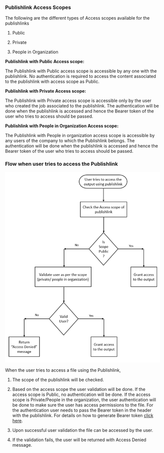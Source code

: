 ### Publishlink Access Scopes

The following are the different types of Access scopes available for the
publishlinks

1.  Public

2.  Private

3.  People in Organization

**Publishlink with Public Access scope:**

The Publishlink with Public access scope is accessible by any one with the
publishlink. No authentication is required to access the content associated to
the publishlink with access scope as Public.

**Publishlink with Private Access scope:**

The Publishlink with Private access scope is accessible only by the user who
created the job associated to the publishlink. The authentication will be done
when the publishlink is accessed and hence the Bearer token of the user who
tries to access should be passed.

**Publishlink with People in Organization Access scope:**

The Publishlink with People in organization access scope is accessible by any
users of the company to which the Publishlink belongs. The authentication will
be done when the publishlink is accessed and hence the Bearer token of the user
who tries to access should be passed.

### Flow when user tries to access the Publishlink

![](media/31f1ceac1be3d7e3bbec800179f4bb67.png)

When the user tries to access a file using the Publishlink,

1.  The scope of the publishlink will be checked.

2.  Based on the access scope the user validation will be done. If the access
    scope is Public, no authentication will be done. If the access scope is
    Private/People in the organization, the user authentication will be done to
    make sure the user has access permissions to the file. For the
    authentication user needs to pass the Bearer token in the header with the
    publishlink. For details on how to generate Bearer token [click
    here](https://github.com/AIMS360/API/blob/master/README.md).

3.  Upon successful user validation the file can be accessed by the user.

4.  If the validation fails, the user will be returned with Access Denied
    message.
